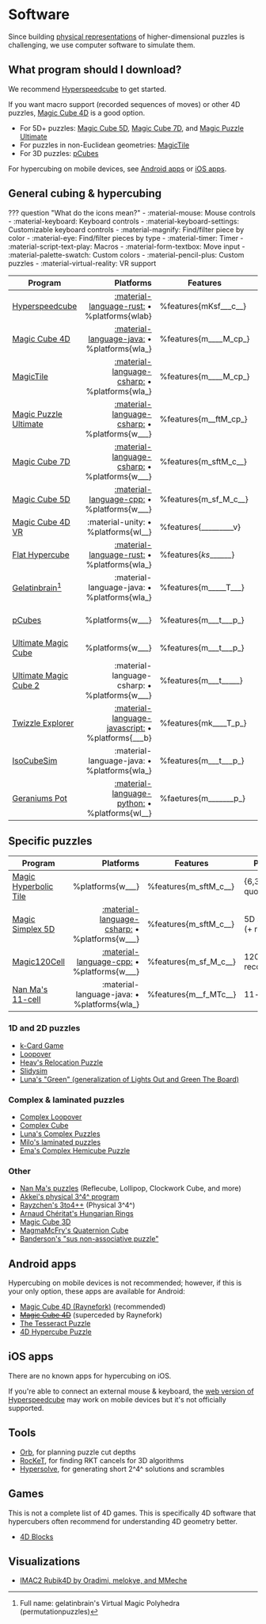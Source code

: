 # Software

Since building [physical representations](/puzzles/physical/index.md) of higher-dimensional puzzles is challenging, we use computer software to simulate them.

## What program should I download?

We recommend [Hyperspeedcube][hsc] to get started.

If you want macro support (recorded sequences of moves) or other 4D puzzles, [Magic Cube 4D][mc4d] is a good option.

- For 5D+ puzzles: [Magic Cube 5D][mc5d], [Magic Cube 7D][mc7d], and [Magic Puzzle Ultimate][mpu]
- For puzzles in non-Euclidean geometries: [MagicTile][mt]
- For 3D puzzles: [pCubes][pcubes]

For hypercubing on mobile devices, see [Android apps](#android-apps) or [iOS apps](#ios-apps).

## General cubing & hypercubing

<!-- %features{mksftMTcpv} -->
<!-- %platforms{wlab} -->

??? question "What do the icons mean?"
    - :material-mouse: Mouse controls
    - :material-keyboard: Keyboard controls
    - :material-keyboard-settings: Customizable keyboard controls
    - :material-magnify: Find/filter piece by color
    - :material-eye: Find/filter pieces by type
    - :material-timer: Timer
    - :material-script-text-play: Macros
    - :material-form-textbox: Move input
    - :material-palette-swatch: Custom colors
    - :material-pencil-plus: Custom puzzles
    - :material-virtual-reality: VR support

| Program                                     |                                                        Platforms | Features              | Puzzles                 |
| ------------------------------------------- | ---------------------------------------------------------------: | --------------------- | ----------------------- |
| [Hyperspeedcube][hsc]                       |           [:material-language-rust:][hsc-src] • %platforms{wlab} | %features{mKsf___c__} | {1-9}^{3-4}^            |
| [Magic Cube 4D][mc4d]                       |          [:material-language-java:][mc4d-src] • %platforms{wla_} | %features{m____M_cp_} | 4D via Schläfli symbol  |
| [MagicTile][mt]                             |          [:material-language-csharp:][mt-src] • %platforms{wla_} | %features{m____M_cp_} | 2D tilings              |
| [Magic Puzzle Ultimate][mpu]                |         [:material-language-csharp:][mpu-src] • %platforms{w___} | %features{m__ftM_cp_} | 3D+ doctrinaire         |
| [Magic Cube 7D][mc7d]                       |        [:material-language-csharp:][mc7d-src] • %platforms{w___} | %features{m_sftM_c__} | {3-5}^{4-7}^            |
| [Magic Cube 5D][mc5d]                       |           [:material-language-cpp:][mc5d-src] • %platforms{w___} | %features{m_sf_M_c__} | {2-7}^5^                |
| [Magic Cube 4D VR][mc4d-vr]                 |                              :material-unity: • %platforms{wl__} | %features{_________v} | 3^4^                    |
| [Flat Hypercube][flat]                      |          [:material-language-rust:][flat-src] • %platforms{wla_} | %features{_ks_______} | {1-19}^{1-10}^          |
| [Gelatinbrain][gelatinbrain][^gelatinbrain] |                      :material-language-java: • %platforms{wla_} | %features{m_____T___} | many cursed things      |
| [pCubes][pCubes]                            |                                                 %platforms{w___} | %features{m___t___p_} | nearly every 3D puzzle  |
| [Ultimate Magic Cube][umc]                  |                                                 %platforms{w___} | %features{m___t___p_} | platonic 3D             |
| [Ultimate Magic Cube 2][umc]                |                    :material-language-csharp: • %platforms{w___} | %features{m___t_____} | platonic + misc 3D      |
| [Twizzle Explorer][twizzle]                 | [:material-language-javascript:][twizzle-src] • %platforms{___b} | %features{mk____T_p_} | many 3D puzzles         |
| [IsoCubeSim][ics]                           |                      :material-language-java: • %platforms{wla_} | %features{m___t___p_} | AxBxC, N-layer megaminx |
| [Geraniums Pot][gpot]                       | [:material-language-python:][gpot-src] • %platforms{wl__} | %faetures{m_______p_} | rotating-circle puzzles |

[hsc]: /software/hyperspeedcube.md
[hsc-src]: https://github.com/HactarCE/Hyperspeedcube
[mc4d]: /software/magiccube4d.md
[mc4d-src]: https://github.com/cutelyaware/magiccube4d
[mt]: http://roice3.org/magictile/
[mt-src]: https://github.com/roice3/MagicTile
[mpu]: /software/magicpuzzleultimate.md
[mpu-src]: https://github.com/cutelyaware/MPUlt
[mc5d]: http://www.gravitation3d.com/magiccube5d/
[mc5d-src]: https://github.com/roice3/MagicCube5D
[mc7d]: https://superliminal.com/andrey/mc7d/
[mc7d-src]: https://superliminal.com/andrey/mc7d/MC7D-src-orig.zip
[mc4d-vr]: https://store.steampowered.com/app/2413000/Magic_Cube_4D_VR/
[flat]: https://github.com/milojacquet/flat-hypercube
[flat-src]: https://github.com/milojacquet/flat-hypercube
[gelatinbrain]: https://github.com/Hypercubers/gelatinbrain/
[pCubes]: https://twistypuzzles.com/forum/viewtopic.php?t=27054
[umc]: http://www.ultimatemagiccube.com/
[twizzle]: https://alpha.twizzle.net/explore/
[twizzle-src]: https://github.com/cubing/cubing.js
[ics]: https://mzrg.com/rubik/iso/
[gpot]: https://github.com/grigorusha/GeraniumsPot/
[gpot-src]: https://github.com/grigorusha/GeraniumsPot/

[^gelatinbrain]: Full name: gelatinbrain's Virtual Magic Polyhedra (permutationpuzzles)

## Specific puzzles

| Program                                     |                                                 Platforms | Features              | Puzzle                   |
| ------------------------------------------- | --------------------------------------------------------: | --------------------- | ------------------------ |
| [Magic Hyperbolic Tile][mht633]             |                                          %platforms{w___} | %features{m_sftM_c__} | {6,3,3} (7 quotients)    |
| [Magic Simplex 5D][ms5d]                    | [:material-language-csharp:][ms5d-src] • %platforms{w___} | %features{m_sftM_c__} | 5D simplex (+ recuts)    |
| [Magic120Cell][m120c]                       |   [:material-language-cpp:][m120c-src] • %platforms{w___} | %features{m_sf_M_c__} | 120-cell (+ recolorings) |
| [Nan Ma's 11-cell][11cell]                  |               :material-language-java: • %platforms{wla_} | %features{m__f_MTc__} | 11-cell                  |

[ms5d]: https://superliminal.com/andrey/ms5d/
[ms5d-src]: https://superliminal.com/andrey/ms5d/Simplex5dSrc.zip
[m120c]: http://www.gravitation3d.com/magic120cell/
[m120c-src]: https://github.com/roice3/Magic120Cell
[11cell]: https://superliminal.com/cube/ElevenCell.jar
[mht633]: https://superliminal.com/andrey/mht633/

### 1D and 2D puzzles

- [k-Card Game](https://masonhorne.github.io/k-Card-Game/)
- [Loopover](https://loopover.xyz/)
- [Heav's Relocation Puzzle](https://github.com/heav-4/relocation)
- [Slidysim](https://www.slidysim.com/)
- [Luna's "Green" (generalization of Lights Out and Green The Board)](https://github.com/Sonicpineapple/Green)

### Complex & laminated puzzles

- [Complex Loopover](https://milojacquet.com/loopover/complex)
- [Complex Cube](https://twistypuzzles.com/forum/viewtopic.php?f=1&t=22353)
- [Luna's Complex Puzzles](https://sonicpineapple.github.io/Complex-Puzzles/Complex.html)
- [Milo's laminated puzzles](https://github.com/milojacquet/laminated)
- [Ema's Complex Hemicube Puzzle](https://github.com/OneTrickPoro/Complex-Hemicube-Puzzle)

### Other

- [Nan Ma's puzzles](https://www.nan.ma/) (Reflecube, Lollipop, Clockwork Cube, and more)
- [Akkei's physical 3^4^ program][akkei-phys]
- [Rayzchen's 3to4++](https://github.com/rayzchen/3to4pp) (Physical 3^4^)
- [Arnaud Chéritat's Hungarian Rings](https://www.math.univ-toulouse.fr/~cheritat/AppletsDivers/AnneauxHongrois/)
- [Magic Cube 3D](https://github.com/rzhao271/MC3D/releases/latest/)
- [MagmaMcFry's Quaternion Cube](https://magmamcfry.github.io/QuaternionCube/)
- [Banderson's "sus non-associative puzzle"](https://github.com/lopidoff/sus-non-ass-puzzle-family)

[akkei-phys]: https://drive.google.com/drive/folders/1xBEKkGYIFKSAcIgJjPCIx_W0vdJawuZ0

## Android apps

Hypercubing on mobile devices is not recommended; however, if this is your only option, these apps are available for Android:

- [Magic Cube 4D (Raynefork)](https://play.google.com/store/apps/details?id=me.rayzz.magiccube4d) (recommended)
- <strike>[Magic Cube 4D](https://play.google.com/store/apps/details?id=com.superliminal.magiccube4d)</strike> (superceded by Raynefork)
- [The Tesseract Puzzle](https://play.google.com/store/apps/details?id=com.MadMagics.OpenGL_Shaders)
- [4D Hypercube Puzzle](https://play.google.com/store/apps/details?id=com.tesseract_game&hl=en_US&gl=US)

## iOS apps

There are no known apps for hypercubing on iOS.

If you're able to connect an external mouse & keyboard, the [web version of Hyperspeedcube][hsc-web] may work on mobile devices but it's not officially supported.

[hsc-web]: https://hypercubing.xyz/hyperspeedcube/

## Tools

- [Orb](https://milojacquet.com/twisty/orb), for planning puzzle cut depths
- [RocKeT](https://github.com/HactarCE/rocket), for finding RKT cancels for 3D algorithms
- [Hypersolve](https://github.com/ajtaurence/Hypersolve), for generating short 2^4^ solutions and scrambles

## Games

This is not a complete list of 4D games. This is specifically 4D software that hypercubers often recommend for understanding 4D geometry better.

- [4D Blocks](https://www.urticator.net/blocks/)

## Visualizations

- [IMAC2 Rubik4D by Oradimi, melokye, and MMeche](https://github.com/melokye/IMAC2_Rubik4D)
